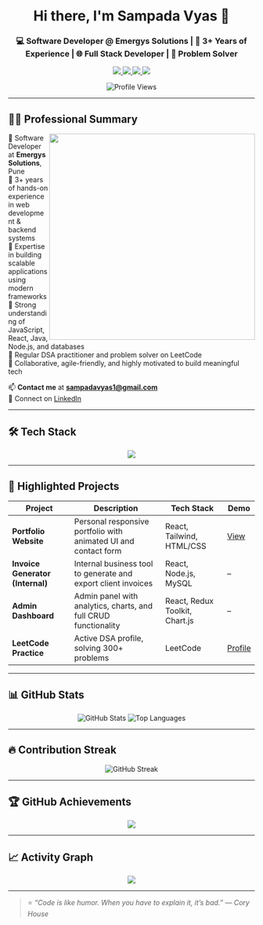 <h1 align="center">Hi there, I'm Sampada Vyas 👋</h1>
<h3 align="center">💻 Software Developer @ Emergys Solutions | 🧠 3+ Years of Experience | 🌐 Full Stack Developer | 🧩 Problem Solver</h3>

<p align="center">
  <a href="https://github.com/SampadaVyas1">
    <img src="https://img.shields.io/github/followers/SampadaVyas1?label=GitHub&style=social" />
  </a>
  <a href="https://www.linkedin.com/in/sampada-vyas-02b82b171/">
    <img src="https://img.shields.io/badge/LinkedIn-blue?style=flat-square&logo=linkedin" />
  </a>
  <a href="https://leetcode.com/u/DSACourse/">
    <img src="https://img.shields.io/badge/LeetCode-FFA116?style=flat-square&logo=leetcode&logoColor=white" />
  </a>
  <a href="https://sampadavyas1.github.io/portfolio/">
    <img src="https://img.shields.io/badge/Portfolio-Fuchsia?style=flat-square&logo=vercel&logoColor=white" />
  </a>
</p>

<p align="center">
  <img src="https://komarev.com/ghpvc/?username=SampadaVyas1&color=brightgreen" alt="Profile Views" />
</p>

---

## 👩‍💼 Professional Summary

<img align="right" src="https://user-images.githubusercontent.com/55179845/154410218-04ca538f-942c-4240-b36b-ec6e3cf81396.gif" width="420"/>

🔹 Software Developer at **Emergys Solutions**, Pune  
🔹 3+ years of hands-on experience in web development & backend systems  
🔹 Expertise in building scalable applications using modern frameworks  
🔹 Strong understanding of JavaScript, React, Java, Node.js, and databases  
🔹 Regular DSA practitioner and problem solver on LeetCode  
🔹 Collaborative, agile-friendly, and highly motivated to build meaningful tech

📫 **Contact me** at **sampadavyas1@gmail.com**  
💼 Connect on [LinkedIn](https://www.linkedin.com/in/sampada-vyas-02b82b171/)

---

## 🛠 Tech Stack

<p align="center">
  <img src="https://skillicons.dev/icons?i=html,css,js,react,redux,tailwind,nodejs,express,mongodb,mysql,java,spring,python,git,github,linux,vscode&perline=8" />
</p>

---

## 🚀 Highlighted Projects

| Project | Description | Tech Stack | Demo |
|--------|-------------|------------|------|
| **Portfolio Website** | Personal responsive portfolio with animated UI and contact form | React, Tailwind, HTML/CSS | [View](https://sampadavyas1.github.io/portfolio/) |
| **Invoice Generator (Internal)** | Internal business tool to generate and export client invoices | React, Node.js, MySQL | – |
| **Admin Dashboard** | Admin panel with analytics, charts, and full CRUD functionality | React, Redux Toolkit, Chart.js | – |
| **LeetCode Practice** | Active DSA profile, solving 300+ problems | LeetCode | [Profile](https://leetcode.com/u/DSACourse/) |

---

## 📊 GitHub Stats

<p align="center">
  <img src="https://github-readme-stats.vercel.app/api?username=SampadaVyas1&show_icons=true&theme=radical" alt="GitHub Stats" />
  <img src="https://github-readme-stats.vercel.app/api/top-langs/?username=SampadaVyas1&layout=compact&theme=radical" alt="Top Languages" />
</p>

---

## 🔥 Contribution Streak

<p align="center">
  <img src="https://github-readme-streak-stats.herokuapp.com?user=SampadaVyas1&theme=radical" alt="GitHub Streak" />
</p>

---

## 🏆 GitHub Achievements

<p align="center">
  <img src="https://github-profile-trophy.vercel.app/?username=SampadaVyas1&theme=radical&no-frame=true&column=6" />
</p>

---

## 📈 Activity Graph

<p align="center">
  <img src="https://github-readme-activity-graph.vercel.app/graph?username=SampadaVyas1&theme=react-dark&hide_border=true" />
</p>

---

> ⭐ *“Code is like humor. When you have to explain it, it’s bad.” — Cory House*
